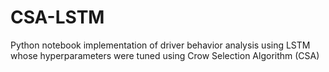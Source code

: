 # CSA-LSTM
Python notebook implementation of driver behavior analysis using LSTM whose hyperparameters were tuned using Crow Selection Algorithm (CSA)
